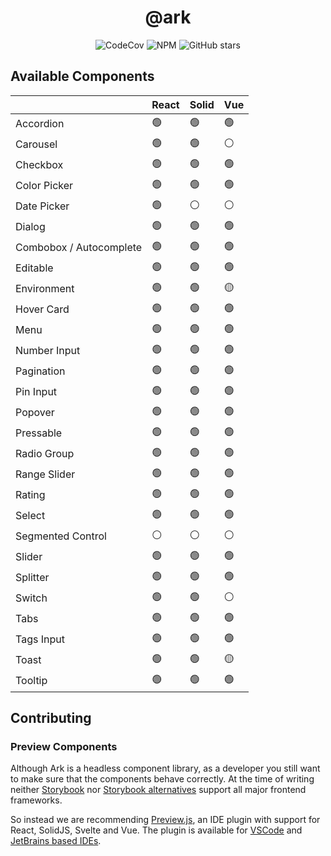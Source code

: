 <h1 align="center">@ark</h1>

<p align="center">
  <img alt="CodeCov" src="https://img.shields.io/codecov/c/gh/chakra-ui/ark?style=for-the-badge&token=O6BB59DHJ4"/>
   <img alt="NPM" src="https://img.shields.io/npm/l/@ark-ui/react?style=for-the-badge">
  <img alt="GitHub stars" src="https://img.shields.io/github/stars/chakra-ui/ark?logo=github&style=for-the-badge">
</p>

## Available Components

|                         | React | Solid | Vue |
| ----------------------- | ----- | ----- | --- |
| Accordion               | 🟢    | 🟢    | 🟢  |
| Carousel                | 🟢    | 🟢    | ⚪  |
| Checkbox                | 🟢    | 🟢    | 🟢  |
| Color Picker            | 🟢    | 🟢    | 🟢  |
| Date Picker             | 🟢    | ⚪    | ⚪  |
| Dialog                  | 🟢    | 🟢    | 🟢  |
| Combobox / Autocomplete | 🟢    | 🟢    | 🟢  |
| Editable                | 🟢    | 🟢    | 🟢  |
| Environment             | 🟢    | 🟢    | 🟡  |
| Hover Card              | 🟢    | 🟢    | 🟢  |
| Menu                    | 🟢    | 🟢    | 🟢  |
| Number Input            | 🟢    | 🟢    | 🟢  |
| Pagination              | 🟢    | 🟢    | 🟢  |
| Pin Input               | 🟢    | 🟢    | 🟢  |
| Popover                 | 🟢    | 🟢    | 🟢  |
| Pressable               | 🟢    | 🟢    | 🟢  |
| Radio Group             | 🟢    | 🟢    | 🟢  |
| Range Slider            | 🟢    | 🟢    | 🟢  |
| Rating                  | 🟢    | 🟢    | 🟢  |
| Select                  | 🟢    | 🟢    | 🟢  |
| Segmented Control       | ⚪    | ⚪    | ⚪  |
| Slider                  | 🟢    | 🟢    | 🟢  |
| Splitter                | 🟢    | 🟢    | 🟢  |
| Switch                  | 🟢    | 🟢    | ⚪  |
| Tabs                    | 🟢    | 🟢    | 🟢  |
| Tags Input              | 🟢    | 🟢    | 🟢  |
| Toast                   | 🟢    | 🟢    | 🟡  |
| Tooltip                 | 🟢    | 🟢    | 🟢  |

## Contributing

### Preview Components

Although Ark is a headless component library, as a developer you still want to make sure that the components behave correctly.
At the time of writing neither [Storybook](https://storybook.js.org/docs/react/api/frameworks-feature-support) nor [Storybook alternatives](https://histoire.dev/) support all major frontend frameworks.

So instead we are recommending [Preview.js](https://previewjs.com/), an IDE plugin with support for React, SolidJS, Svelte and Vue.
The plugin is available for [VSCode](https://marketplace.visualstudio.com/items?itemName=zenclabs.previewjs) and [JetBrains based IDEs](https://plugins.jetbrains.com/plugin/17569-react-preview--deprecated-in-favor-of-preview-js/).
